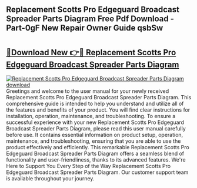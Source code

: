 ## Replacement Scotts Pro Edgeguard Broadcast Spreader Parts Diagram Free Pdf Download - Part-0gF New Repair Owner Guide qsbSw

# <h2><a href="http://dfturv.blite.top/?on=Replacement+Scotts+Pro+Edgeguard+Broadcast+Spreader+Parts+Diagram">🔗Download New 👉🔴 Replacement Scotts Pro Edgeguard Broadcast Spreader Parts Diagram</a></h2>

[![Replacement Scotts Pro Edgeguard Broadcast Spreader Parts Diagram download](https://i.imgur.com/lujVjoI.png)](http://dfturv.blite.top/?on=Replacement+Scotts+Pro+Edgeguard+Broadcast+Spreader+Parts+Diagram)
Greetings and welcome to the user manual for your newly received Replacement Scotts Pro Edgeguard Broadcast Spreader Parts Diagram. This comprehensive guide is intended to help you understand and utilize all of the features and benefits of your product. You will find clear instructions for installation, operation, maintenance, and troubleshooting. To ensure a successful experience with your new Replacement Scotts Pro Edgeguard Broadcast Spreader Parts Diagram, please read this user manual carefully before use. It contains essential information on product setup, operation, maintenance, and troubleshooting, ensuring that you are able to use the product effectively and efficiently. This remarkable Replacement Scotts Pro Edgeguard Broadcast Spreader Parts Diagram offers a seamless blend of functionality and user-friendliness, thanks to its advanced features. We're Here to Support You Every Step of the Way Replacement Scotts Pro Edgeguard Broadcast Spreader Parts Diagram. Our customer support team is available throughout your journey.

